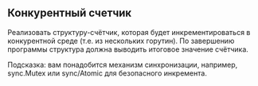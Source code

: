 ## Конкурентный счетчик

Реализовать структуру-счётчик, которая будет инкрементироваться в конкурентной среде (т.е. из нескольких горутин). По завершению программы структура должна выводить итоговое значение счётчика.

Подсказка: вам понадобится механизм синхронизации, например, sync.Mutex или sync/Atomic для безопасного инкремента.